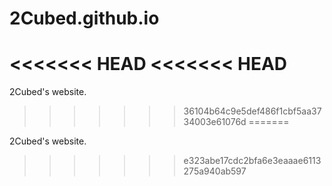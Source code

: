 2Cubed.github.io
================
<<<<<<< HEAD
<<<<<<< HEAD
=======

2Cubed's website.
>>>>>>> 36104b64c9e5def486f1cbf5aa3734003e61076d
=======

2Cubed's website.
>>>>>>> e323abe17cdc2bfa6e3eaaae6113275a940ab597
